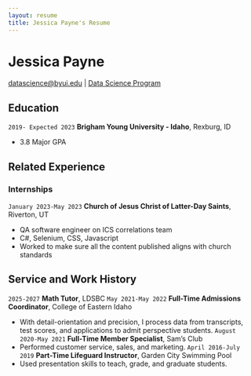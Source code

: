 ```yaml
---
layout: resume
title: Jessica Payne's Resume
---
```

# Jessica Payne

<div id="webaddress">
<a href="datascience@byui.edu">datascience@byui.edu</a>
| <a href="https://byuidatascience.github.io/development.html">Data Science Program</a>
</div>

<!-- https://www.monique.tech/the-art-of-markdown -->


## Education

`2019- Expected 2023`
__Brigham Young University - Idaho__, Rexburg, ID

- 3.8 Major GPA


## Related Experience

### Internships

`January 2023-May 2023`
__Church of Jesus Christ of Latter-Day Saints__, Riverton, UT

- QA software engineer on ICS correlations team
- C#, Selenium, CSS, Javascript
- Worked to make sure all the content published aligns with church standards


## Service and Work History

`2025-2027`
__Math Tutor__, LDSBC
`May 2021-May 2022`
__Full-Time Admissions Coordinator__, College of Eastern Idaho
* With detail-orientation and precision, I process data from transcripts, test scores, and applications to admit perspective students.
`August 2020-May 2021`
__Full-Time Member Specialist__, Sam’s Club
*	Performed customer service, sales, and marketing.
`April 2016-July 2019`
__Part-Time Lifeguard Instructor__, Garden City Swimming Pool
*	Used presentation skills to teach, grade, and graduate students.




<!-- ### Footer

Last updated: May 2013 -->


